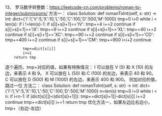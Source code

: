 13、 罗马数字转整数：https://leetcode-cn.com/problems/roman-to-integer/submissions/
方法一：
class Solution:
    def romanToInt(self, s: str) -> int:
        dict={'I':1,'V':5,'X':10,'L':50,'C':100,'D':500,'M':1000}
        tmp=0
        i=0
        while i < len(s):
            if i !=len(s)-1:
                if s[i]+s[i+1]=='IV':
                    tmp+=4
                    i+=2
                    continue
                if s[i]+s[i+1]=='IX':
                    tmp+=9
                    i+=2
                    continue
                if s[i]+s[i+1]=='XL':
                    tmp+=40
                    i+=2
                    continue
                if s[i]+s[i+1]=='XC':
                    tmp+=90
                    i+=2
                    continue
                if s[i]+s[i+1]=='CD':
                    tmp+=400
                    i+=2
                    continue
                if s[i]+s[i+1]=='CM':
                    tmp+=900
                    i=i+2
                    continue

            tmp+=dict[s[i]]
            i+=1
        return tmp
逐个遍历，tmp+对应的值，如果有特殊情况：
I 可以放在 V (5) 和 X (10) 的左边，来表示 4 和 9。
X 可以放在 L (50) 和 C (100) 的左边，来表示 40 和 90。 
C 可以放在 D (500) 和 M (1000) 的左边，来表示 400 和 900。
则加对应的值，跳过一位
方法二：
class Solution:
    def romanToInt(self, s: str) -> int:
        dict={'I':1,'V':5,'X':10,'L':50,'C':100,'D':500,'M':1000}
        n=len(s)
        tmp=0
        i=0
        while i < n:
            if i<n-1:
                if (dict[s[i]])<(dict[s[i+1]]):
                    tmp+=dict[s[i+1]]-dict[s[i]]
                    i+=2
                    continue
            tmp+=dict[s[i]]
            i+=1
        return tmp
优化方法一，如果左边比右边小，tmp+（右边-左边）
